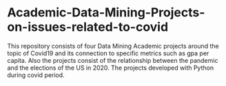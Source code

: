 # Academic-Data-Mining-Projects-on-issues-related-to-covid

This repository consists of four Data Mining Academic projects around the topic of Covid19 and its connection to specific metrics such as gpa per capita. Also the projects consist of the relationship between the pandemic and the elections of the US in 2020. The projects developed with Python during covid period. 
